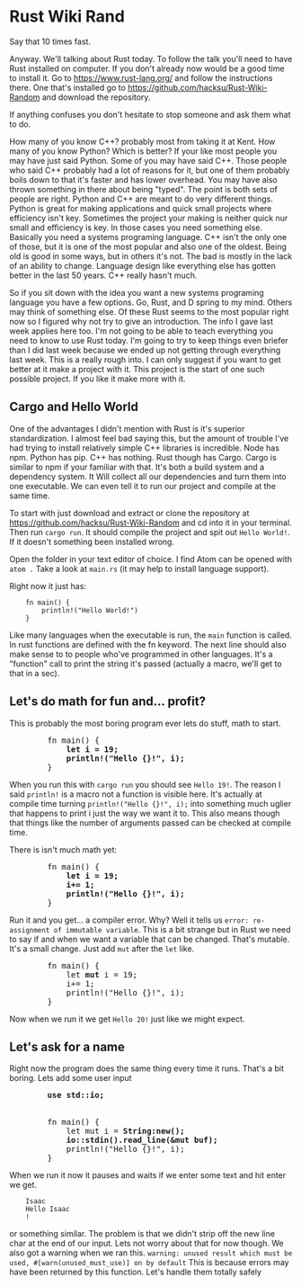 # Rust Wiki Rand

Say that 10 times fast.

Anyway. We'll talking about Rust today. To follow the talk you'll need to have
Rust installed on computer. If you don't already now would be a good time to
install it. Go to https://www.rust-lang.org/ and follow the instructions there.
One that's installed go to https://github.com/hacksu/Rust-Wiki-Random and
download the repository.

If anything confuses you don't hesitate to stop someone and ask them what to do.

How many of you know C++? probably most from taking it at Kent. How many of you
know Python? Which is better? If your like most people you may have just
said Python. Some of you may have said C++. Those people who said C++ probably
had a lot of reasons for it, but one of them probably boils down to that it's
faster and has lower overhead. You may have also thrown something in there about
being "typed". The point is both sets of people are right. Python and C++ are
meant to do very different things. Python is great for making applications and
quick small projects where efficiency isn't key. Sometimes the project your
making is neither quick nur small and efficiency is key. In those cases you need
something else. Basically you need a systems programing language. C++ isn't the
only one of those, but it is one of the most popular and also one of the oldest.
Being old is good in some ways, but in others it's not. The bad is mostly in the
lack of an ability to change. Language design like everything else has gotten
better in the last 50 years. C++ really hasn't much.

So if you sit down with the idea you want a new systems programing language you
have a few options. Go, Rust, and D spring to my mind. Others may think of
something else. Of these Rust seems to the most popular right now so I figured
why not try to give an introduction. The info I gave last week applies here too.
I'm not going to be able to teach everything you need to know to use Rust today.
I'm going to try to keep things even briefer than I did last week because we
ended up not getting through everything last week. This is a really rough into.
I can only suggest if you want to get better at it make a project with it. This
project is the start of one such possible project. If you like it make more with
it.

## Cargo and Hello World

One of the advantages I didn't mention with Rust is it's superior
standardization. I almost feel bad saying this, but the amount of trouble I've
had trying to install relatively simple C++ libraries is incredible. Node has
npm. Python has pip. C++ has nothing. Rust though has Cargo. Cargo is similar to
npm if your familiar with that. It's both a build system and a dependency
system. It Will collect all our dependencies and turn them into one executable.
We can even tell it to run our project and compile at the same time.

To start with just download and extract or clone the repository at
https://github.com/hacksu/Rust-Wiki-Random and cd into it in your terminal. Then
run `cargo run`. It should compile the project and spit out `Hello World!`. If
it doesn't something been installed wrong.

Open the folder in your text editor of choice. I find Atom can be opened with
`atom .` Take a look at `main.rs` (it may help to install language support).

Right now it just has:

        fn main() {
            println!("Hello World!")
        }
Like many languages when the executable is run, the `main` function is called.
In rust functions are defined with the fn keyword. The next line should also
make sense to to people who've programmed in other languages. It's a "function"
call to print the string it's passed (actually a macro, we'll get to that in a
sec).

## Let's do math for fun and... profit?

This is probably the most boring program ever lets do stuff, math to start.
<pre>
        fn main() {
            <b>let i = 19;</b>
            <b>println!("Hello {}!", i);</b>
        }
</pre>

When you run this with `cargo run` you should see `Hello 19!`. The reason I said
`println!` is a macro not a function is visible here. It's actually at compile
time turning `println!("Hello {}!", i);` into something much uglier that happens
to print i just the way we want it to. This also means though that things like
the number of arguments passed can be checked at compile time.

There is isn't much math yet:

<pre>
        fn main() {
            <b>let i = 19;</b>
            <b>i+= 1;</b>
            <b>println!("Hello {}!", i);</b>
        }
</pre>

Run it and you get... a compiler error. Why? Well it tells us `error:
re-assignment of immutable variable`. This is a bit strange but in Rust we need
to say if and when we want a variable that can be changed. That's mutable. It's
a small change. Just add `mut` after the `let` like.

<pre>
        fn main() {
            let <b>mut</b> i = 19;
            i+= 1;
            println!("Hello {}!", i);
        }
</pre>

Now when we run it we get `Hello 20!` just like we might expect.

## Let's ask for a name

Right now the program does the same thing every time it runs. That's a bit
boring. Lets add some user input
<pre>
        <b>use std::io;</b>
        <br/>
        fn main() {
        	let mut i = <b>String:new();</b>
        	<b>io::stdin().read_line(&mut buf);</b>
            println!("Hello {}!", i);
        }
</pre>

When we run it now it pauses and waits if we enter some text and hit enter we
get.

        Isaac
        Hello Isaac
        !

or something similar. The problem is that we didn't strip off the new line char
at the end of our input. Lets not worry about that for now though. We also got
a warning when we ran this. `warning: unused result which must be used,
#[warn(unused_must_use)] on by default` This is because errors may have been
returned by this function. Let's handle them totally safely

